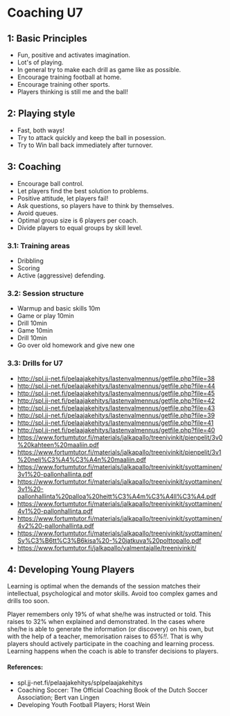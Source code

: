 # Coaching U7
## 1: Basic Principles
* Fun, positive and activates imagination.
* Lot's of playing.
* In general try to make each drill as game like as possible.
* Encourage training football at home.
* Encourage training other sports.
* Players thinking is still me and the ball!

## 2: Playing style
* Fast, both ways!
* Try to attack quickly and keep the ball in posession.
* Try to Win ball back immediately after turnover.

## 3: Coaching
* Encourage ball control.
* Let players find the best solution to problems.
* Positive attitude, let players fail!
* Ask questions, so players have to think by themselves.
* Avoid queues.
* Optimal group size is 6 players per coach.
* Divide players to equal groups by skill level.

### 3.1: Training areas
* Dribbling
* Scoring
* Active (aggressive) defending.

### 3.2: Session structure
* Warmup and basic skills 10m
* Game or play 10min
* Drill 10min
* Game 10min
* Drill 10min
* Go over old homework and give new one

### 3.3: Drills for U7
* http://spl.jj-net.fi/pelaajakehitys/lastenvalmennus/getfile.php?file=38
* http://spl.jj-net.fi/pelaajakehitys/lastenvalmennus/getfile.php?file=44
* http://spl.jj-net.fi/pelaajakehitys/lastenvalmennus/getfile.php?file=45
* http://spl.jj-net.fi/pelaajakehitys/lastenvalmennus/getfile.php?file=42
* http://spl.jj-net.fi/pelaajakehitys/lastenvalmennus/getfile.php?file=43
* http://spl.jj-net.fi/pelaajakehitys/lastenvalmennus/getfile.php?file=39
* http://spl.jj-net.fi/pelaajakehitys/lastenvalmennus/getfile.php?file=41
* http://spl.jj-net.fi/pelaajakehitys/lastenvalmennus/getfile.php?file=40
* https://www.fortumtutor.fi/materials/jalkapallo/treenivinkit/pienpelit/3v0%20kahteen%20maaliin.pdf
* https://www.fortumtutor.fi/materials/jalkapallo/treenivinkit/pienpelit/3v1%20nelj%C3%A4%C3%A4n%20maaliin.pdf
* https://www.fortumtutor.fi/materials/jalkapallo/treenivinkit/syottaminen/3v1%20-pallonhallinta.pdf
* https://www.fortumtutor.fi/materials/jalkapallo/treenivinkit/syottaminen/3v1%20-pallonhallinta%20palloa%20heitt%C3%A4m%C3%A4ll%C3%A4.pdf
* https://www.fortumtutor.fi/materials/jalkapallo/treenivinkit/syottaminen/4v1%20-pallonhallinta.pdf
* https://www.fortumtutor.fi/materials/jalkapallo/treenivinkit/syottaminen/4v2%20-pallonhallinta.pdf
* https://www.fortumtutor.fi/materials/jalkapallo/treenivinkit/syottaminen/Sy%C3%B6tt%C3%B6kisa%20-%20jatkuva%20polttopallo.pdf
* https://www.fortumtutor.fi/jalkapallo/valmentajalle/treenivinkit/

## 4: Developing Young Players
Learning is optimal when the demands of the session matches their intellectual, psychological and motor skills. Avoid too complex games and drills too soon. 

Player remembers only 19% of what she/he was instructed or told. This raises to 32% when explained and demonstrated. In the cases where she/he is able to generate the information (or discovery) on his own, but with the help of a teacher, memorisation raises to *65%!!*. That is why players should actively participate in the coaching and learning process. Learning happens when the coach is able to transfer decisions to players.


#### References:
* spl.jj-net.fi/pelaajakehitys/splpelaajakehitys
* Coaching Soccer: The Official Coaching Book of the Dutch Soccer Association; Bert van Lingen
* Developing Youth Football Players; Horst Wein
